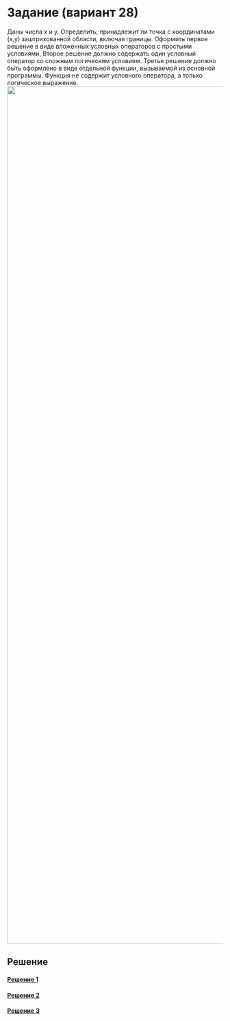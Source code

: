 # Задание (вариант 28)
Даны числа x и y. Определить, принадлежит ли точка с координатами (x,y) заштрихованной области, включая границы.
Оформить первое решение в виде вложенных условных операторов с простыми условиями.
Второе решение должно содержать один условный оператор со сложным логическим условием.
Третье решение должно быть оформлено в виде отдельной функции, вызываемой из основной программы. Функция не содержит условного оператора, а только логическое выражение.
<img width="2000" src="https://github.com/YuriHSE/Laboratory/assets/145991450/f3f72334-7009-4196-bd5e-3e9697da6bbd">
## Решение
#### [Решение 1](https://github.com/YuriHSE/Laboratory/blob/main/2%20lab/2.1.c)
#### [Решение 2](https://github.com/YuriHSE/Laboratory/blob/main/2%20lab/2.2.c)
#### [Решение 3](https://github.com/YuriHSE/Laboratory/blob/main/2%20lab/2.3.c)
